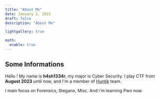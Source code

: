 ```yaml
---
title: "About Me"
date: January 2, 2023
draft: false
description: "About Me"

lightgallery: true

math:
  enable: true
---
```


## Some Informations

Hello !
My name is **h4sh1334r**, my major is Cyber Security. I play CTF from **August 2023** until now, and I'm a member of [Huntik](https://ctftime.org/team/127635) team.

I main focus on Forensics, Stegano, Misc. And i'm learning Pwn now.


<!-- My current goal is to graduate with an excellent degree. Then study for a master's degree at ???. -->
